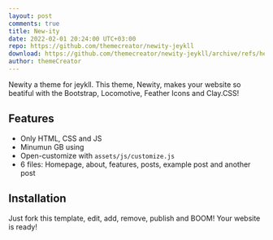 ```yaml
---
layout: post
comments: true
title: New-ity
date: 2022-02-01 20:24:00 UTC+03:00
repo: https://github.com/themecreator/newity-jeykll
download: https://github.com/themecreator/newity-jeykll/archive/refs/heads/main.zip
author: themeCreator
---
```


Newity a theme for jeykll. This theme, Newity, makes your website so beatiful with the Bootstrap, Locomotive, Feather Icons and Clay.CSS!

## Features

* Only HTML, CSS and JS
* Minumun GB using
* Open-customize with `assets/js/customize.js`
* 6 files: Homepage, about, features, posts, example post and another post

## Installation

Just fork this template, edit, add, remove, publish and BOOM! Your website is ready!
